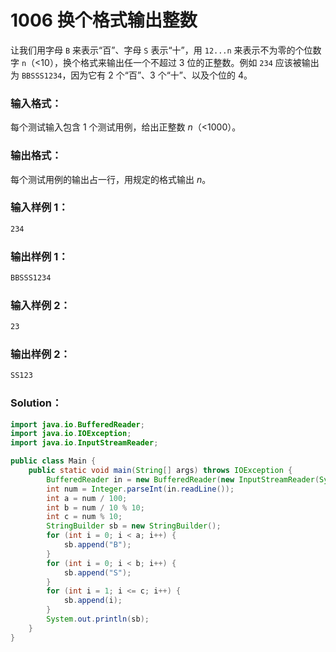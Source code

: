 # 1006 换个格式输出整数

让我们用字母 `B` 来表示“百”、字母 `S` 表示“十”，用 `12...n` 来表示不为零的个位数字 `n`（<10），换个格式来输出任一个不超过 3 位的正整数。例如 `234` 应该被输出为 `BBSSS1234`，因为它有 2 个“百”、3 个“十”、以及个位的 4。

### 输入格式：

每个测试输入包含 1 个测试用例，给出正整数 _n_（<1000）。

### 输出格式：

每个测试用例的输出占一行，用规定的格式输出 _n_。

### 输入样例 1：

```tex
234
```

### 输出样例 1：

```tex
BBSSS1234
```

### 输入样例 2：

```tex
23
```

### 输出样例 2：

```tex
SS123
```

### Solution：

```java
import java.io.BufferedReader;
import java.io.IOException;
import java.io.InputStreamReader;

public class Main {
    public static void main(String[] args) throws IOException {
        BufferedReader in = new BufferedReader(new InputStreamReader(System.in));
        int num = Integer.parseInt(in.readLine());
        int a = num / 100;
        int b = num / 10 % 10;
        int c = num % 10;
        StringBuilder sb = new StringBuilder();
        for (int i = 0; i < a; i++) {
            sb.append("B");
        }
        for (int i = 0; i < b; i++) {
            sb.append("S");
        }
        for (int i = 1; i <= c; i++) {
            sb.append(i);
        }
        System.out.println(sb);
    }
}
```
